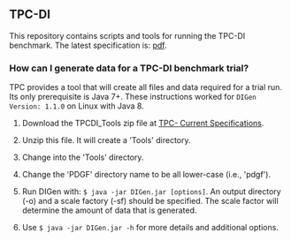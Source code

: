 TPC-DI
------

This repository contains scripts and tools for running the TPC-DI benchmark.  The latest specification is:
[pdf](http://www.tpc.org/tpc_documents_current_versions/pdf/tpc-di_v1.1.0.pdf).

### How can I generate data for a TPC-DI benchmark trial?

TPC provides a tool that will create all files and data required for a trial run.  Its only prerequisite is Java 7+.  These instructions
worked for `DIGen Version: 1.1.0` on Linux with Java 8.

1) Download the TPCDI_Tools zip file at [TPC- Current Specifications](http://www.tpc.org/tpc_documents_current_versions/current_specifications.asp).

2) Unzip this file.  It will create a 'Tools' directory.

3) Change into the 'Tools' directory.

4) Change the 'PDGF' directory name to be all lower-case (i.e., 'pdgf').

5) Run DIGen with: `$ java -jar DIGen.jar [options]`.  An output directory (-o) and a scale factory (-sf) should be specified.  The scale factor will
determine the amount of data that is generated.

6) Use `$ java -jar DIGen.jar -h` for more details and additional options.
